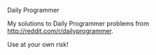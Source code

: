 
Daily Programmer

My solutions to Daily Programmer problems from http://reddit.com/r/dailyprogrammer.

Use at your own risk!
